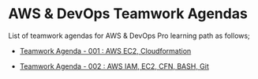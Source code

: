 # AWS & DevOps Teamwork Agendas

List of teamwork agendas for AWS & DevOps Pro learning path as follows;

- [Teamwork Agenda - 001 : AWS EC2, Cloudformation](./pro-tw-001-student.pdf)

- [Teamwork Agenda - 002 : AWS IAM, EC2, CFN, BASH, Git](./pro-tw-002-student.pdf)
